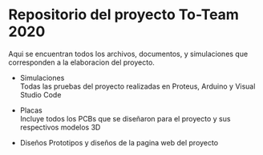 # Repositorio del proyecto To-Team 2020
Aqui se encuentran todos los archivos, documentos, y simulaciones que corresponden a la elaboracion del proyecto.

- Simulaciones  
Todas las pruebas del proyecto realizadas en Proteus, Arduino y Visual Studio Code

- Placas  
Incluye todos los PCBs que se diseñaron para el proyecto y sus respectivos modelos 3D

- Diseños
Prototipos y diseños de la pagina web del proyecto
